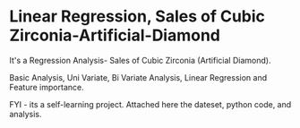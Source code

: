 # Linear Regression, Sales of Cubic Zirconia-Artificial-Diamond

It's a Regression Analysis- Sales of Cubic Zirconia (Artificial Diamond).

Basic Analysis, Uni Variate, Bi Variate Analysis, Linear Regression and Feature importance.

FYI - its a self-learning project. Attached here the dateset, python code, and analysis.
